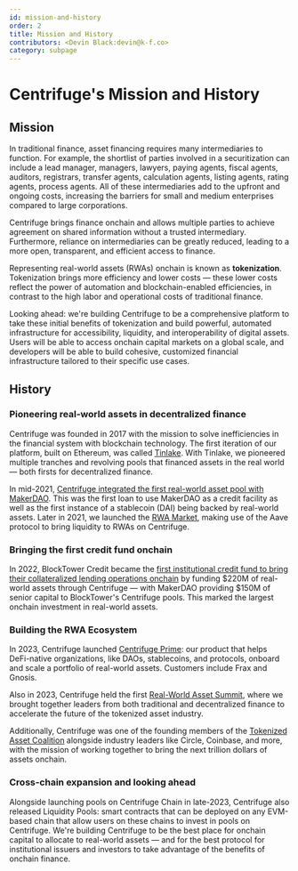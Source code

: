```yaml
---
id: mission-and-history
order: 2
title: Mission and History
contributors: <Devin Black:devin@k-f.co>
category: subpage
---
```


# Centrifuge's Mission and History

## Mission

In traditional finance, asset financing requires many intermediaries to function. For example, the shortlist of parties involved in a securitization can include a lead manager, managers, lawyers, paying agents, fiscal agents, auditors, registrars, transfer agents, calculation agents, listing agents, rating agents, process agents. All of these intermediaries add to the upfront and ongoing costs, increasing the barriers for small and medium enterprises compared to large corporations.

Centrifuge brings finance onchain and allows multiple parties to achieve agreement on shared information without a trusted intermediary. Furthermore, reliance on intermediaries can be greatly reduced, leading to a more open, transparent, and efficient access to finance.

Representing real-world assets (RWAs) onchain is known as **tokenization**. Tokenization brings more efficiency and lower costs — these lower costs reflect the power of automation and blockchain-enabled efficiencies, in contrast to the high labor and operational costs of traditional finance.

Looking ahead: we're building Centrifuge to be a comprehensive platform to take these initial benefits of tokenization and build powerful, automated infrastructure for accessibility, liquidity, and interoperability of digital assets. Users will be able to access onchain capital markets on a global scale, and developers will be able to build cohesive, customized financial infrastructure tailored to their specific use cases.

## History

### Pioneering real-world assets in decentralized finance

Centrifuge was founded in 2017 with the mission to solve inefficiencies in the financial system with blockchain technology. The first iteration of our platform, built on Ethereum, was called [Tinlake](https://legacy.tinlake.centrifuge.io/). With Tinlake, we pioneered multiple tranches and revolving pools that financed assets in the real world — both firsts for decentralized finance.

In mid-2021, [Centrifuge integrated the first real-world asset pool with MakerDAO](https://medium.com/centrifuge/defi-2-0-first-real-world-loan-is-financed-on-maker-fbe24675428f). This was the first loan to use MakerDAO as a credit facility as well as the first instance of a stablecoin (DAI) being backed by real-world assets. Later in 2021, we launched the [RWA Market](https://medium.com/centrifuge/rwa-market-the-aave-market-for-real-world-assets-goes-live-48976b984dde), making use of the Aave protocol to bring liquidity to RWAs on Centrifuge.

### Bringing the first credit fund onchain

In 2022, BlockTower Credit became the [first institutional credit fund to bring their collateralized lending operations onchain](https://centrifuge.mirror.xyz/yGWnk8ar_iXuoML-ZKF79NfKa9Q43o5SKgu13qR4uIg) by funding \$220M of real-world assets through Centrifuge — with MakerDAO providing \$150M of senior capital to BlockTower's Centrifuge pools. This marked the largest onchain investment in real-world assets.

### Building the RWA Ecosystem

In 2023, Centrifuge launched [Centrifuge Prime](https://centrifuge.mirror.xyz/KyrMWLKMccFCNfSlvjxe7uyhba7oLrUzlBuZ7GQTn6s): our product that helps DeFi-native organizations, like DAOs, stablecoins, and protocols, onboard and scale a portfolio of real-world assets. Customers include Frax and Gnosis.

Also in 2023, Centrifuge held the first [Real-World Asset Summit](https://www.rwasummit.io/), where we brought together leaders from both traditional and decentralized finance to accelerate the future of the tokenized asset industry.

Additionally, Centrifuge was one of the founding members of the [Tokenized Asset Coalition](https://www.rwa.xyz/tokenized-asset-coalition) alongside industry leaders like Circle, Coinbase, and more, with the mission of working together to bring the next trillion dollars of assets onchain.

### Cross-chain expansion and looking ahead

Alongside launching pools on Centrifuge Chain in late-2023, Centrifuge also released Liquidity Pools: smart contracts that can be deployed on any EVM-based chain that allow users on these chains to invest in pools on Centrifuge. We're building Centrifuge to be the best place for onchain capital to allocate to real-world assets — and for the best protocol for institutional issuers and investors to take advantage of the benefits of onchain finance.
